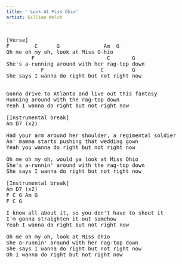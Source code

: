 ```yaml
---
title: ' Look At Miss Ohio'
artist: Gillian Welch
---
```

<pre>

[Verse]
F        C      G              Am  G
Oh me oh my oh, look at Miss O-hio
        F                       C       G
She's a-running around with her rag-top down
           F                  C         G
She says I wanna do right but not right now


Gonna drive to Atlanta and live out this fantasy
Running around with the rag-top down
Yeah I wanna do right but not right now

[Instrumental break]
Am D7 (x2)

Had your arm around her shoulder, a regimental soldier
An' mamma starts pushing that wedding gown
Yeah you wanna do right but not right now

Oh me oh my oh, would ya look at Miss Ohio
She's a-runnin' around with the rag-top down
She says I wanna do right but not right now

[Instrumental break]
Am D7 (x2)
F C G Am G
F C G

I know all about it, so you don't have to shout it
I'm gonna straighten it out somehow
Yeah I wanna do right but not right now

Oh me oh my oh, look at Miss Ohio
She a-runnin' around with her rag-top down
She says I wanna do right but not right now
Oh I wanna do right but not right now
</pre>
